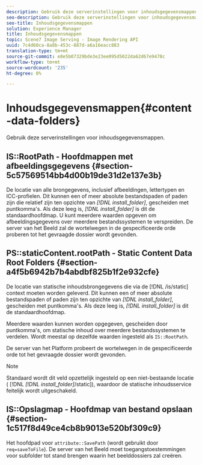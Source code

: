 ```yaml
---
description: Gebruik deze serverinstellingen voor inhoudsgegevensmappen.
seo-description: Gebruik deze serverinstellingen voor inhoudsgegevensmappen.
seo-title: Inhoudsgegevensmappen
solution: Experience Manager
title: Inhoudsgegevensmappen
topic: Scene7 Image Serving - Image Rendering API
uuid: 7c4d60ca-8a8b-453c-887d-a6a16eacc883
translation-type: tm+mt
source-git-commit: e8e5b07329bde3e23ee095d5022da62d67e9478c
workflow-type: tm+mt
source-wordcount: '235'
ht-degree: 0%

---
```



# Inhoudsgegevensmappen{#content-data-folders}

Gebruik deze serverinstellingen voor inhoudsgegevensmappen.

## IS::RootPath - Hoofdmappen met afbeeldingsgegevens {#section-5c57569514bb4d00b19de31d2e137e3b}

De locatie van alle brongegevens, inclusief afbeeldingen, lettertypen en ICC-profielen. Dit kunnen een of meer absolute bestandspaden of paden zijn die relatief zijn ten opzichte van *[!DNL install_folder]*, gescheiden met puntkomma&#39;s. Als deze leeg is, *[!DNL install_folder]* is dit de standaardhoofdmap. U kunt meerdere waarden opgeven om afbeeldingsgegevens over meerdere bestandssystemen te verspreiden. De server van het Beeld zal de wortelwegen in de gespecificeerde orde proberen tot het gevraagde dossier wordt gevonden.

## PS::staticContent.rootPath - Static Content Data Root Folders {#section-a4f5b6942b7b4abdbf825b1f2e932cfe}

De locatie van statische inhoudsbrongegevens die via de [!DNL /is/static] context moeten worden geleverd. Dit kunnen een of meer absolute bestandspaden of paden zijn ten opzichte van *[!DNL install_folder]*, gescheiden met puntkomma&#39;s. Als deze leeg is, *[!DNL install_folder]* is dit de standaardhoofdmap.

Meerdere waarden kunnen worden opgegeven, gescheiden door puntkomma&#39;s, om statische inhoud over meerdere bestandssystemen te verdelen. Wordt meestal op dezelfde waarden ingesteld als `IS::RootPath`.

De server van het Platform probeert de wortelwegen in de gespecificeerde orde tot het gevraagde dossier wordt gevonden.

>[!NOTE]
>
>Standaard wordt dit veld opzettelijk ingesteld op een niet-bestaande locatie ( [!DNL *[!DNL install_folder]*/static]), waardoor de statische inhoudsservice feitelijk wordt uitgeschakeld.

## IS::Opslagmap - Hoofdmap van bestand opslaan {#section-1c517f8d49ce4cb8b9013e520bf309c9}

Het hoofdpad voor `attribute::SavePath` (wordt gebruikt door `req=saveToFile`). De server van het Beeld moet toegangstoestemmingen voor subfolder tot stand brengen waarin het beelddossiers zal creëren.
